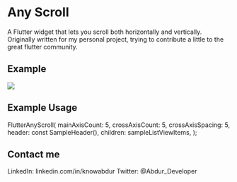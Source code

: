 # Any Scroll

A Flutter widget that lets you scroll both horizontally and vertically. Originally written for my personal project, trying to contribute a little to the great flutter community.

## Example

![](gif/any_scroll_example.gif)

## Example Usage

FlutterAnyScroll(
    mainAxisCount: 5,
    crossAxisCount: 5,
    crossAxisSpacing: 5,
    header: const SampleHeader(),
    children: sampleListViewItems,
);

## Contact me
 LinkedIn: linkedin.com/in/knowabdur
 Twitter: @Abdur_Developer

